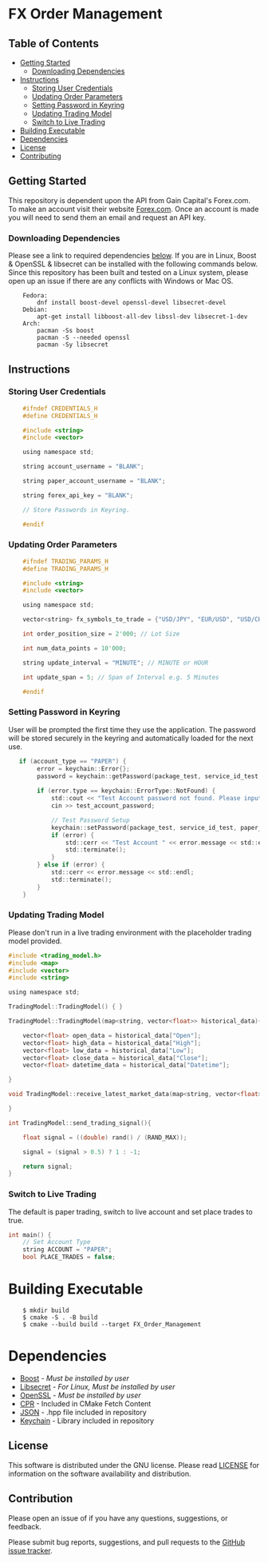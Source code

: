 
# FX Order Management

## Table of Contents

* [Getting Started](#Getting-Started)
    * [Downloading Dependencies](#Downloading-Dependencies)
* [Instructions](#Instructions)
    * [Storing User Credentials](#Storing-User-Credentials)
    * [Updating Order Parameters](#Updating-Order-Parameters)
    * [Setting Password in Keyring](#Setting-Password-in-Keyring)
    * [Updating Trading Model](#Updating-Trading-Model)
    * [Switch to Live Trading](#Switch-to-Live-Trading)
* [Building Executable](#Building-Executable)
* [Dependencies](#Dependencies)
* [License](#License)
* [Contributing](#Contribution)

## Getting Started

This repository is dependent upon the API from Gain Capital's Forex.com. To make an account visit their website [Forex.com](https://www.forex.com). Once an account is made you will need to send them an email and request an API key.

### Downloading Dependencies

Please see a link to required dependencies [below](#Dependencies). If you are in Linux, Boost & OpenSSL & libsecret can be installed with the following commands below. Since this repository has been built and tested on a Linux system, please open up an issue if there are any conflicts with Windows or Mac OS.

```
    Fedora:
        dnf install boost-devel openssl-devel libsecret-devel
    Debian:
        apt-get install libboost-all-dev libssl-dev libsecret-1-dev
    Arch: 
        pacman -Ss boost
        pacman -S --needed openssl
        pacman -Sy libsecret
```

## Instructions

### Storing User Credentials

```c
    #ifndef CREDENTIALS_H
    #define CREDENTIALS_H

    #include <string>
    #include <vector>

    using namespace std;

    string account_username = "BLANK";

    string paper_account_username = "BLANK";

    string forex_api_key = "BLANK";

    // Store Passwords in Keyring.

    #endif
```

### Updating Order Parameters

```c
    #ifndef TRADING_PARAMS_H
    #define TRADING_PARAMS_H

    #include <string>
    #include <vector>

    using namespace std;

    vector<string> fx_symbols_to_trade = {"USD/JPY", "EUR/USD", "USD/CHF", "USD/CAD"};

    int order_position_size = 2'000; // Lot Size

    int num_data_points = 10'000;

    string update_interval = "MINUTE"; // MINUTE or HOUR

    int update_span = 5; // Span of Interval e.g. 5 Minutes

    #endif
```

### Setting Password in Keyring

User will be prompted the first time they use the application. The password will be stored securely in the keyring and automatically loaded for the next use.

```c
   if (account_type == "PAPER") {
        error = keychain::Error{};
        password = keychain::getPassword(package_test, service_id_test, paper_account_username, error);
        
        if (error.type == keychain::ErrorType::NotFound) {
            std::cout << "Test Account password not found. Please input password: ";
            cin >> test_account_password;

            // Test Password Setup
            keychain::setPassword(package_test, service_id_test, paper_account_username, test_account_password, error);
            if (error) {
                std::cerr << "Test Account " << error.message << std::endl;
                std::terminate();
            }
        } else if (error) {
            std::cerr << error.message << std::endl;
            std::terminate();
        }
    }
```

### Updating Trading Model

Please don't run in a live trading environment with the placeholder trading model provided. 

```c
#include <trading_model.h>
#include <map>
#include <vector>
#include <string>

using namespace std;

TradingModel::TradingModel() { }

TradingModel::TradingModel(map<string, vector<float>> historical_data){

    vector<float> open_data = historical_data["Open"];
    vector<float> high_data = historical_data["High"];
    vector<float> low_data = historical_data["Low"];
    vector<float> close_data = historical_data["Close"];
    vector<float> datetime_data = historical_data["Datetime"];

}

void TradingModel::receive_latest_market_data(map<string, vector<float>> historical_data) {

}

int TradingModel::send_trading_signal(){

    float signal = ((double) rand() / (RAND_MAX));

    signal = (signal > 0.5) ? 1 : -1;

    return signal;
}
```

### Switch to Live Trading

The default is paper trading, switch to live account and set place trades to true.

```c
int main() {
    // Set Account Type
    string ACCOUNT = "PAPER"; 
    bool PLACE_TRADES = false; 
```

# Building Executable

```
    $ mkdir build
    $ cmake -S . -B build
    $ cmake --build build --target FX_Order_Management
```

# Dependencies

- [Boost](https://www.boost.org/) - *Must be installed by user*
- [Libsecret](https://wiki.gnome.org/Projects/Libsecret) - *For Linux, Must be installed by user*
- [OpenSSL](https://www.openssl.org/) - *Must be installed by user*
- [CPR](https://github.com/libcpr/cpr) - Included in CMake Fetch Content
- [JSON](https://github.com/nlohmann/json) - .hpp file included in repository
- [Keychain](https://github.com/hrantzsch/keychain) - Library included in repository

## License

This software is distributed under the GNU license. Please read [LICENSE](https://github.com/andrew-drogalis/FX-Order-Management/blob/main/LICENSE) for information on the software availability and distribution.

## Contribution

Please open an issue of if you have any questions, suggestions, or feedback.

Please submit bug reports, suggestions, and pull requests to the [GitHub issue tracker](https://github.com/andrew-drogalis/FX-Order-Management/issues).
